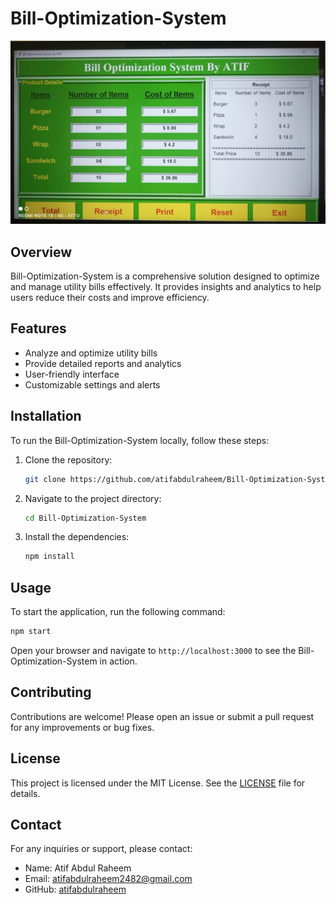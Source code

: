 # Bill-Optimization-System

![Bill Optimization System Image](https://github.com/atifabdulraheem/Bill-Optimization-System/blob/main/Bill%20Review.jpg)

## Overview
Bill-Optimization-System is a comprehensive solution designed to optimize and manage utility bills effectively. It provides insights and analytics to help users reduce their costs and improve efficiency.

## Features
- Analyze and optimize utility bills
- Provide detailed reports and analytics
- User-friendly interface
- Customizable settings and alerts

## Installation
To run the Bill-Optimization-System locally, follow these steps:

1. Clone the repository:
    ```bash
    git clone https://github.com/atifabdulraheem/Bill-Optimization-System.git
    ```

2. Navigate to the project directory:
    ```bash
    cd Bill-Optimization-System
    ```

3. Install the dependencies:
    ```bash
    npm install
    ```

## Usage
To start the application, run the following command:
```bash
npm start
```

Open your browser and navigate to `http://localhost:3000` to see the Bill-Optimization-System in action.

## Contributing
Contributions are welcome! Please open an issue or submit a pull request for any improvements or bug fixes.

## License
This project is licensed under the MIT License. See the [LICENSE](LICENSE) file for details.

## Contact
For any inquiries or support, please contact:
- Name: Atif Abdul Raheem
- Email: atifabdulraheem2482@gmail.com
- GitHub: [atifabdulraheem](https://github.com/atifabdulraheem)
```
